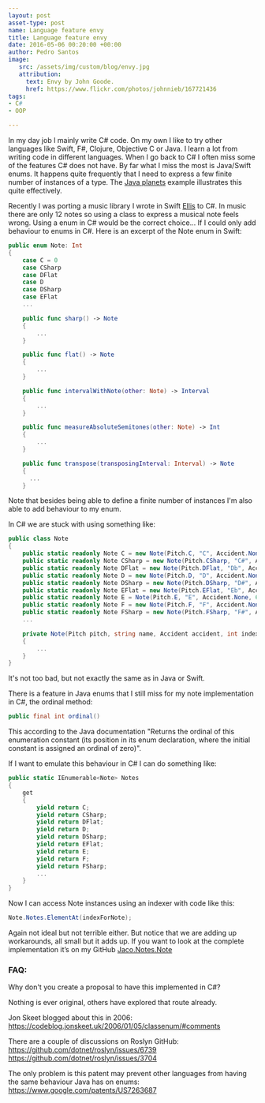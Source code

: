 ```yaml
---
layout: post
asset-type: post
name: Language feature envy
title: Language feature envy
date: 2016-05-06 00:20:00 +00:00
author: Pedro Santos
image:
   src: /assets/img/custom/blog/envy.jpg
   attribution:
     text: Envy by John Goode.
     href: https://www.flickr.com/photos/johnnieb/167721436
tags:
- C#
- OOP

---
```



In my day job I mainly write C# code. On my own I like to try other languages like Swift, F#, Clojure, Objective C or Java. I learn a lot from writing code in different languages. When I go back to C# I often miss some of the features C# does not have. By far what I miss the most is Java/Swift enums. It happens quite frequently that I need to express a few finite number of instances of a type. The [Java planets](http://snipplr.com/view/42422/the-planet-enum-example/) example illustrates this quite effectively.

Recently I was porting a music library I wrote in Swift [Ellis](https://github.com/pedromsantos/Ellis) to C#. In music there are only 12 notes so using a class to express a musical note feels wrong. Using a enum in C# would be the correct choice... If I could only add behaviour to enums in C#. Here is an excerpt of the Note enum in Swift:

```swift
public enum Note: Int
{
    case C = 0
    case CSharp
    case DFlat
    case D
    case DSharp
    case EFlat
    ...

    public func sharp() -> Note
    {
        ...
    }

    public func flat() -> Note
    {
        ...
    }

    public func intervalWithNote(other: Note) -> Interval
    {
        ...
    }

    public func measureAbsoluteSemitones(other: Note) -> Int
    {
        ...
    }

    public func transpose(transposingInterval: Interval) -> Note
    {
      ...
    }
```

Note that besides being able to define a finite number of instances I'm also able to add behaviour to my enum.

In C# we are stuck with using something like:

```csharp
public class Note
{
    public static readonly Note C = new Note(Pitch.C, "C", Accident.None, MinNoteIndex);
    public static readonly Note CSharp = new Note(Pitch.CSharp, "C#", Accident.Sharp, 1);
    public static readonly Note DFlat = new Note(Pitch.DFlat, "Db", Accident.Flat, 2);
    public static readonly Note D = new Note(Pitch.D, "D", Accident.None, 3);
    public static readonly Note DSharp = new Note(Pitch.DSharp, "D#", Accident.Sharp, 4);
    public static readonly Note EFlat = new Note(Pitch.EFlat, "Eb", Accident.Flat, 5);
    public static readonly Note E = Note(Pitch.E, "E", Accident.None, 6);
    public static readonly Note F = new Note(Pitch.F, "F", Accident.None, 7);
    public static readonly Note FSharp = new Note(Pitch.FSharp, "F#", Accident.Sharp, 8);
    ...

    private Note(Pitch pitch, string name, Accident accident, int index)
    {
        ...
    }
}
```

It's not too bad, but not exactly the same as in Java or Swift.

There is a feature in Java enums that I still miss for my note implementation in C#, the ordinal method:

```java
public final int ordinal()
```

This according to the Java documentation "Returns the ordinal of this enumeration constant (its position in its enum declaration, where the initial constant is assigned an ordinal of zero)".

If I want to emulate this behaviour in C# I can do something like:

```csharp
public static IEnumerable<Note> Notes
{
    get
    {
        yield return C;
        yield return CSharp;
        yield return DFlat;
        yield return D;
        yield return DSharp;
        yield return EFlat;
        yield return E;
        yield return F;
        yield return FSharp;
        ...
    }
}
```

Now I can access Note instances using an indexer with code like this:

```csharp
Note.Notes.ElementAt(indexForNote);
```

Again not ideal but not terrible either. But notice that we are adding up workarounds, all small but it adds up. If you want to look at the complete implementation it’s on my GitHub [Jaco.Notes.Note](https://github.com/pedromsantos/Jaco/blob/master/Jaco/Notes/Note.cs)

### FAQ:
Why don't you create a proposal to have this implemented in C#?

Nothing is ever original, others have explored that route already.

Jon Skeet blogged about this in 2006:
https://codeblog.jonskeet.uk/2006/01/05/classenum/#comments

There are a couple of discussions on Roslyn GitHub:
https://github.com/dotnet/roslyn/issues/6739
https://github.com/dotnet/roslyn/issues/3704

The only problem is this patent may prevent other languages from having the same behaviour Java has on enums:
https://www.google.com/patents/US7263687
